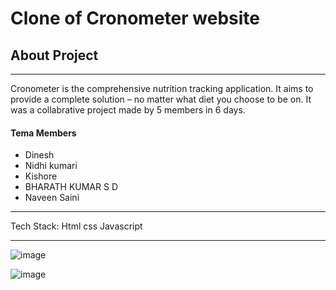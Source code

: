 # Clone of Cronometer website

## About Project

<hr>
Cronometer is the comprehensive nutrition tracking application. It aims to provide a complete solution – no matter what diet you choose to be on.
It was a collabrative project made by 5 members in 6 days.
<br>

#### Tema Members
<ul>
  <li>Dinesh</li>
  <li>Nidhi kumari</li>
  <li>Kishore</li>
  <li>BHARATH KUMAR S D</li>
  <li>Naveen Saini</li>
  
</ul>
<hr>
Tech Stack: Html css Javascript

<hr>

![image](https://user-images.githubusercontent.com/94160651/201872885-3efda789-23ed-4764-8b97-d0e9eaee1d90.png)

![image](https://user-images.githubusercontent.com/94160651/201873078-ec5a56eb-6052-49d4-b74e-3f6129d92299.png)






